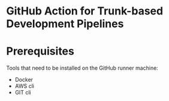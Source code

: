 # GitHub Action for Trunk-based Development Pipelines

# Prerequisites

Tools that need to be installed on the GitHub runner machine:
- Docker
- AWS cli
- GIT cli